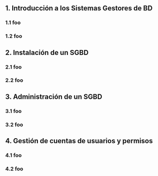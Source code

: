 ## 1. Introducción a los Sistemas Gestores de BD
### 1.1 foo
### 1.2 foo

## 2. Instalación de un SGBD
### 2.1 foo
### 2.2 foo

## 3. Administración de un SGBD
### 3.1 foo
### 3.2 foo

## 4. Gestión de cuentas de usuarios y permisos
### 4.1 foo
### 4.2 foo
